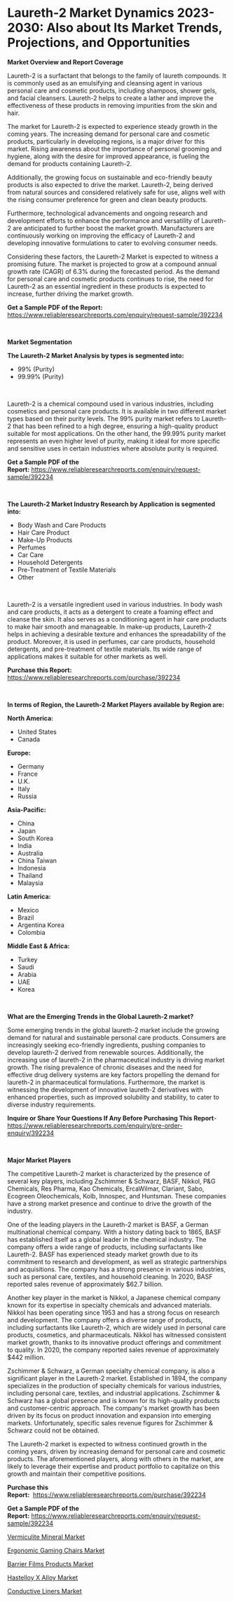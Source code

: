 <p><h1>Laureth-2 Market Dynamics 2023-2030: Also about Its Market Trends, Projections, and Opportunities</h1></p><p><strong>Market Overview and Report Coverage</strong></p>
<p><p>Laureth-2 is a surfactant that belongs to the family of laureth compounds. It is commonly used as an emulsifying and cleansing agent in various personal care and cosmetic products, including shampoos, shower gels, and facial cleansers. Laureth-2 helps to create a lather and improve the effectiveness of these products in removing impurities from the skin and hair.</p><p>The market for Laureth-2 is expected to experience steady growth in the coming years. The increasing demand for personal care and cosmetic products, particularly in developing regions, is a major driver for this market. Rising awareness about the importance of personal grooming and hygiene, along with the desire for improved appearance, is fueling the demand for products containing Laureth-2.</p><p>Additionally, the growing focus on sustainable and eco-friendly beauty products is also expected to drive the market. Laureth-2, being derived from natural sources and considered relatively safe for use, aligns well with the rising consumer preference for green and clean beauty products.</p><p>Furthermore, technological advancements and ongoing research and development efforts to enhance the performance and versatility of Laureth-2 are anticipated to further boost the market growth. Manufacturers are continuously working on improving the efficacy of Laureth-2 and developing innovative formulations to cater to evolving consumer needs.</p><p>Considering these factors, the Laureth-2 Market is expected to witness a promising future. The market is projected to grow at a compound annual growth rate (CAGR) of 6.3% during the forecasted period. As the demand for personal care and cosmetic products continues to rise, the need for Laureth-2 as an essential ingredient in these products is expected to increase, further driving the market growth.</p></p>
<p><strong>Get a Sample PDF of the Report:</strong> <a href="https://www.reliableresearchreports.com/enquiry/request-sample/392234">https://www.reliableresearchreports.com/enquiry/request-sample/392234</a></p>
<p>&nbsp;</p>
<p><strong>Market Segmentation</strong></p>
<p><strong>The Laureth-2 Market Analysis by types is segmented into:</strong></p>
<p><ul><li>99% (Purity)</li><li>99.99% (Purity)</li></ul></p>
<p>&nbsp;</p>
<p><p>Laureth-2 is a chemical compound used in various industries, including cosmetics and personal care products. It is available in two different market types based on their purity levels. The 99% purity market refers to Laureth-2 that has been refined to a high degree, ensuring a high-quality product suitable for most applications. On the other hand, the 99.99% purity market represents an even higher level of purity, making it ideal for more specific and sensitive uses in certain industries where absolute purity is required.</p></p>
<p><strong>Get a Sample PDF of the Report:</strong>&nbsp;<a href="https://www.reliableresearchreports.com/enquiry/request-sample/392234">https://www.reliableresearchreports.com/enquiry/request-sample/392234</a></p>
<p>&nbsp;</p>
<p><strong>The Laureth-2 Market Industry Research by Application is segmented into:</strong></p>
<p><ul><li>Body Wash and Care Products</li><li>Hair Care Product</li><li>Make-Up Products</li><li>Perfumes</li><li>Car Care</li><li>Household Detergents</li><li>Pre-Treatment of Textile Materials</li><li>Other</li></ul></p>
<p>&nbsp;</p>
<p><p>Laureth-2 is a versatile ingredient used in various industries. In body wash and care products, it acts as a detergent to create a foaming effect and cleanse the skin. It also serves as a conditioning agent in hair care products to make hair smooth and manageable. In make-up products, Laureth-2 helps in achieving a desirable texture and enhances the spreadability of the product. Moreover, it is used in perfumes, car care products, household detergents, and pre-treatment of textile materials. Its wide range of applications makes it suitable for other markets as well.</p></p>
<p><strong>Purchase this Report:</strong>&nbsp; <a href="https://www.reliableresearchreports.com/purchase/392234">https://www.reliableresearchreports.com/purchase/392234</a></p>
<p>&nbsp;</p>
<p><strong>In terms of Region, the Laureth-2 Market Players available by Region are:</strong></p>
<p>
    <p> <strong> North America: </strong>
        <ul>
            <li>United States</li>
            <li>Canada</li>
        </ul>
        </p> 
    <p> <strong> Europe: </strong>
        <ul>
            <li>Germany</li>
            <li>France</li>
            <li>U.K.</li>
            <li>Italy</li>
            <li>Russia</li>
        </ul>
        </p> 
    <p> <strong> Asia-Pacific: </strong>
        <ul>
            <li>China</li>
            <li>Japan</li>
            <li>South Korea</li>
            <li>India</li>
            <li>Australia</li>
            <li>China Taiwan</li>
            <li>Indonesia</li>
            <li>Thailand</li>
            <li>Malaysia</li>
        </ul>
        </p> 
    <p> <strong> Latin America: </strong>
        <ul>
            <li>Mexico</li>
            <li>Brazil</li>
            <li>Argentina Korea</li>
            <li>Colombia</li>
        </ul>
        </p> 
    <p> <strong> Middle East & Africa: </strong>
        <ul>
            <li>Turkey</li>
            <li>Saudi</li>
            <li>Arabia</li>
            <li>UAE</li>
            <li>Korea</li>
        </ul>
    </p>
    </p>
<p>&nbsp;</p>
<p><strong>What are the Emerging Trends in the Global Laureth-2 market?</strong></p>
<p><p>Some emerging trends in the global laureth-2 market include the growing demand for natural and sustainable personal care products. Consumers are increasingly seeking eco-friendly ingredients, pushing companies to develop laureth-2 derived from renewable sources. Additionally, the increasing use of laureth-2 in the pharmaceutical industry is driving market growth. The rising prevalence of chronic diseases and the need for effective drug delivery systems are key factors propelling the demand for laureth-2 in pharmaceutical formulations. Furthermore, the market is witnessing the development of innovative laureth-2 derivatives with enhanced properties, such as improved solubility and stability, to cater to diverse industry requirements.</p></p>
<p><strong>Inquire or Share Your Questions If Any Before Purchasing This Report</strong>- <a href="https://www.reliableresearchreports.com/enquiry/pre-order-enquiry/392234">https://www.reliableresearchreports.com/enquiry/pre-order-enquiry/392234</a></p>
<p>&nbsp;</p>
<p><strong>Major Market Players</strong></p>
<p><p>The competitive Laureth-2 market is characterized by the presence of several key players, including Zschimmer & Schwarz, BASF, Nikkol, P&G Chemicals, Res Pharma, Kao Chemicals, ErcaWilmar, Clariant, Sabo, Ecogreen Oleochemicals, Kolb, Innospec, and Huntsman. These companies have a strong market presence and continue to drive the growth of the industry.</p><p>One of the leading players in the Laureth-2 market is BASF, a German multinational chemical company. With a history dating back to 1865, BASF has established itself as a global leader in the chemical industry. The company offers a wide range of products, including surfactants like Laureth-2. BASF has experienced steady market growth due to its commitment to research and development, as well as strategic partnerships and acquisitions. The company has a strong presence in various industries, such as personal care, textiles, and household cleaning. In 2020, BASF reported sales revenue of approximately $62.7 billion.</p><p>Another key player in the market is Nikkol, a Japanese chemical company known for its expertise in specialty chemicals and advanced materials. Nikkol has been operating since 1953 and has a strong focus on research and development. The company offers a diverse range of products, including surfactants like Laureth-2, which are widely used in personal care products, cosmetics, and pharmaceuticals. Nikkol has witnessed consistent market growth, thanks to its innovative product offerings and commitment to quality. In 2020, the company reported sales revenue of approximately $442 million.</p><p>Zschimmer & Schwarz, a German specialty chemical company, is also a significant player in the Laureth-2 market. Established in 1894, the company specializes in the production of specialty chemicals for various industries, including personal care, textiles, and industrial applications. Zschimmer & Schwarz has a global presence and is known for its high-quality products and customer-centric approach. The company's market growth has been driven by its focus on product innovation and expansion into emerging markets. Unfortunately, specific sales revenue figures for Zschimmer & Schwarz could not be obtained.</p><p>The Laureth-2 market is expected to witness continued growth in the coming years, driven by increasing demand for personal care and cosmetic products. The aforementioned players, along with others in the market, are likely to leverage their expertise and product portfolio to capitalize on this growth and maintain their competitive positions.</p></p>
<p><strong>Purchase this Report:</strong>&nbsp;&nbsp;<a href="https://www.reliableresearchreports.com/purchase/392234">https://www.reliableresearchreports.com/purchase/392234</a></p>
<p></p>
<p><strong>Get a Sample PDF of the Report:</strong>&nbsp;<a href="https://www.reliableresearchreports.com/enquiry/request-sample/392234">https://www.reliableresearchreports.com/enquiry/request-sample/392234</a></p>
<p><p><a href="https://medium.com/@robinrathi2023/vermiculite-mineral-market-insights-into-market-cagr-market-trends-and-growth-strategies-04479ec6b2cf">Vermiculite Mineral Market</a></p><p><a href="https://www.linkedin.com/pulse/ergonomic-gaming-chairs-market-insights-players-forecast-04cbe/">Ergonomic Gaming Chairs Market</a></p><p><a href="https://github.com/ambrozg/Market-Research-Report-List-1/blob/main/barrier-films-products-market.md">Barrier Films Products Market</a></p><p><a href="https://medium.com/@ollierippin/hastelloy-x-alloy-market-outlook-industry-overview-and-forecast-2023-to-2030-4aa3b9bf930f">Hastelloy X Alloy Market</a></p><p><a href="https://github.com/dzharov81/Market-Research-Report-List-1/blob/main/conductive-liners-market.md">Conductive Liners Market</a></p></p>